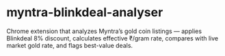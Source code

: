 # myntra-blinkdeal-analyser
Chrome extension that analyzes Myntra’s gold coin listings — applies Blinkdeal 8% discount, calculates effective ₹/gram rate, compares with live market gold rate, and flags best-value deals.
